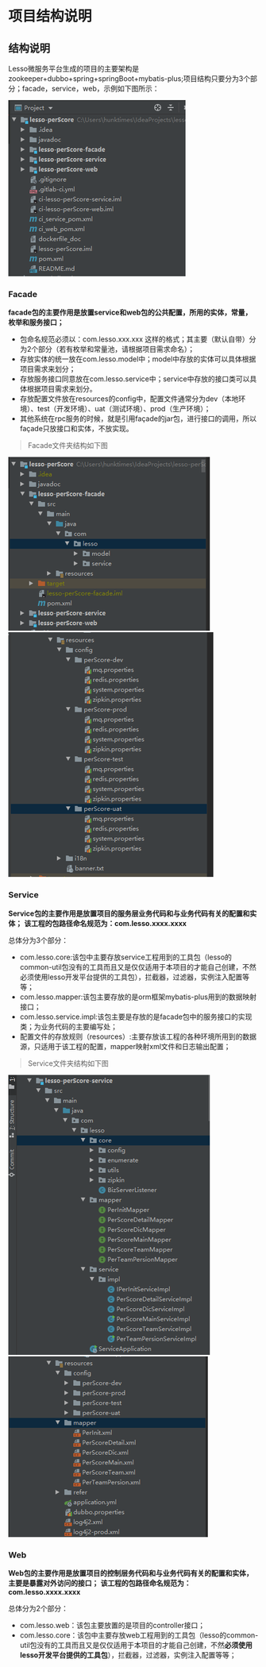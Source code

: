 # 项目结构说明

## 结构说明

Lesso微服务平台生成的项目的主要架构是zookeeper+dubbo+spring+springBoot+mybatis-plus;项目结构只要分为3个部分；facade，service，web，示例如下图所示：

![](../images/image34.png)

### Facade

**facade包的主要作用是放置service和web包的公共配置，所用的实体，常量，枚举和服务接口；**

* 包命名规范必须以：com.lesso.xxx.xxx 这样的格式；其主要（默认自带）分为2个部分（若有枚举和常量池，请根据项目需求命名）；
* 存放实体的统一放在com.lesso.model中；model中存放的实体可以具体根据项目需求来划分；
* 存放服务接口同意放在com.lesso.service中；service中存放的接口类可以具体根据项目需求来划分。
* 存放配置文件放在resources的config中，配置文件通常分为dev（本地环境）、test（开发环境）、uat（测试环境）、prod（生产环境）；
* 其他系统在rpc服务的时候，就是引用façade的jar包，进行接口的调用，所以façade只放接口和实体，不放实现。

> Facade文件夹结构如下图

![](../images/image35.png)
![](../images/image36.png)

### Service

**Service包的主要作用是放置项目的服务层业务代码和与业务代码有关的配置和实体；**
**该工程的包路径命名规范为：com.lesso.xxxx.xxxx**

总体分为3个部分：

* com.lesso.core:该包中主要存放service工程用到的工具包（lesso的common-util包没有的工具而且又是仅仅适用于本项目的才能自己创建，不然必须使用lesso开发平台提供的工具包），拦截器，过滤器，实例注入配置等等；
* com.lesso.mapper:该包主要存放的是orm框架mybatis-plus用到的数据映射接口；
* com.lesso.service.impl:该包主要是存放的是facade包中的服务接口的实现类；为业务代码的主要编写处；
* 配置文件的存放规则（resources）:主要存放该工程的各种环境所用到的数据源，只适用于该工程的配置，mapper映射xml文件和日志输出配置；

> Service文件夹结构如下图

![](../images/image37.png)
![](../images/image38.png)


### Web

**Web包的主要作用是放置项目的控制层务代码和与业务代码有关的配置和实体，主要是暴露对外访问的接口；**
**该工程的包路径命名规范为：com.lesso.xxxx.xxxx**

总体分为2个部分：

* com.lesso.web：该包主要放置的是项目的controller接口；
* com.lesso.core：该包中主要存放web工程用到的工具包（lesso的common-util包没有的工具而且又是仅仅适用于本项目的才能自己创建，不然**必须使用lesso开发平台提供的工具包**），拦截器，过滤器，实例注入配置等等；
